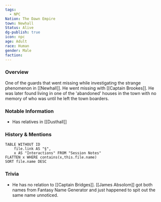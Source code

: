 ```yaml
---
tags:
  - NPC
Nation: The Dawn Empire
town: Newhall
Status: Alive
dg-publish: true
icon: npc
age: Adult
race: Human
gender: Male
faction: 
---
```

### Overview
One of the guards that went missing while investigating the strange phenomenon in [[Newhall]]. He went missing with [[Captain Brookes]]. He was later found living in one of the 'abandoned' houses in the town with no memory of who was until he left the town boarders. 

### Notable Information 
- Has relatives in [[Dusthall]] 

### History & Mentions
```dataview
TABLE WITHOUT ID
	file.link AS "§", 
	x AS "Interactions" FROM "Session Notes"
FLATTEN x WHERE contains(x,this.file.name) 
SORT file.name DESC
```

### Trivia 
- He has no relation to [[Captain Bridges]]. [[James Absolom]] got both names from Fantasy Name Generator and just happened to spit out the same name unnoticed. 
